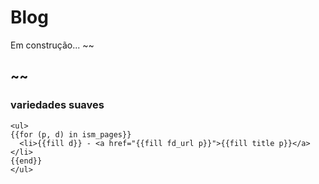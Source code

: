 # Blog 
Em construção... ~~~<i class="twa twa-building-construction"></i>~~~

## ~~~<i class="twa twa-notebook-with-decorative-cover"></i>~~~ 

### variedades suaves

~~~
<ul>
{{for (p, d) in ism_pages}}
  <li>{{fill d}} - <a href="{{fill fd_url p}}">{{fill title p}}</a></li>
{{end}}
</ul>
~~~

